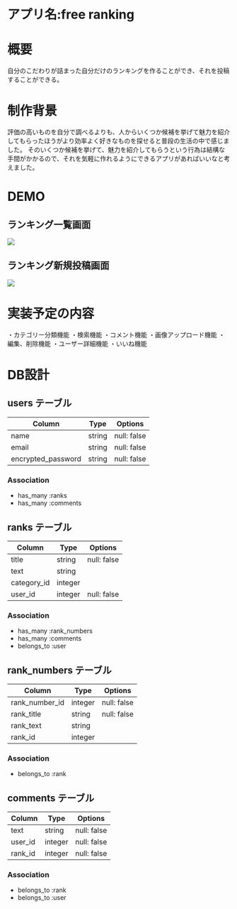 # アプリ名:free ranking

# 概要
自分のこだわりが詰まった自分だけのランキングを作ることができ、それを投稿することができる。

# 制作背景
評価の高いものを自分で調べるよりも、人からいくつか候補を挙げて魅力を紹介してもらったほうがより効率よく好きなものを探せると普段の生活の中で感じました。
そのいくつか候補を挙げて、魅力を紹介してもらうという行為は結構な手間がかかるので、それを気軽に作れるようにできるアプリがあればいいなと考えました。

# DEMO
## ランキング一覧画面
![](https://i.gyazo.com/a4d36b800fc69eca8f32b2422a7f015d.png)
## ランキング新規投稿画面
![](https://i.gyazo.com/80671af07d1c7fbaab58b3c1ea159421.png)

# 実装予定の内容
・カテゴリー分類機能
・検索機能
・コメント機能
・画像アップロード機能
・編集、削除機能
・ユーザー詳細機能
・いいね機能


# DB設計

## users テーブル

| Column                | Type   | Options     |
| --------------------- | ------ | ----------- |
| name                  | string | null: false |
| email                 | string | null: false |
| encrypted_password    | string | null: false |

### Association

- has_many :ranks
- has_many :comments

## ranks テーブル

| Column                | Type    | Options     |
| --------------------- | ------- | ----------- |
| title                 | string  | null: false |
| text                  | string  |             |
| category_id           | integer |             |
| user_id               | integer | null: false |

### Association

- has_many :rank_numbers
- has_many :comments
- belongs_to :user

## rank_numbers テーブル

| Column                | Type    | Options     |
| --------------------- | ------- | ----------- |
| rank_number_id        | integer | null: false |
| rank_title            | string  | null: false |
| rank_text             | string  |             |
| rank_id               | integer |             |

### Association

- belongs_to :rank

## comments テーブル

| Column                | Type    | Options     |
| --------------------- | ------- | ----------- |
| text                  | string  | null: false |
| user_id               | integer | null: false |
| rank_id               | integer | null: false |

### Association

- belongs_to :rank
- belongs_to :user
